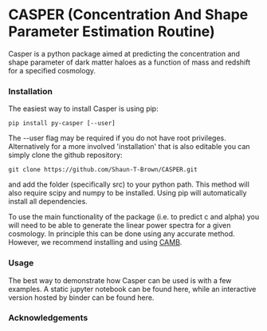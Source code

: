 # CASPER (Concentration And Shape Parameter Estimation Routine)

Casper is a python package aimed at predicting the concentration and shape parameter of dark matter haloes as a function of mass and redshift for a specified cosmology.

### Installation

The easiest way to install Casper is using pip:

```
pip install py-casper [--user]
```

The --user flag may be required if you do not have root privileges. Alternatively for a more involved 'installation' that is also editable you can simply  clone the github repository:

```
git clone https://github.com/Shaun-T-Brown/CASPER.git
```

and add the folder (specifically src) to your python path. This method will also require scipy and numpy to be installed. Using pip will automatically install all dependencies.

To use the main functionality of the package (i.e. to predict c and alpha) you will need to be able to generate the linear power spectra for a given cosmology. In principle this can be done using any accurate method. However, we recommend installing and using [CAMB](https://camb.readthedocs.io/en/latest/).

### Usage

The best way to demonstrate how Casper can be used is with a few examples. A static jupyter notebook can be found here, while an interactive version hosted by binder can be found here.

### Acknowledgements
